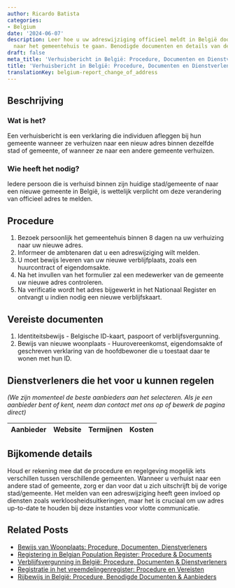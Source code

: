 ```yaml
---
author: Ricardo Batista
categories:
- Belgium
date: '2024-06-07'
description: Leer hoe u uw adreswijziging officieel meldt in België door persoonlijk
  naar het gemeentehuis te gaan. Benodigde documenten en details van de dienstverleners.
draft: false
meta_title: 'Verhuisbericht in België: Procedure, Documenten en Dienstverleners'
title: 'Verhuisbericht in België: Procedure, Documenten en Dienstverleners'
translationKey: belgium-report_change_of_address
---
```



## Beschrijving
### Wat is het?
Een verhuisbericht is een verklaring die individuen afleggen bij hun gemeente wanneer ze verhuizen naar een nieuw adres binnen dezelfde stad of gemeente, of wanneer ze naar een andere gemeente verhuizen.

### Wie heeft het nodig?
Iedere persoon die is verhuisd binnen zijn huidige stad/gemeente of naar een nieuwe gemeente in België, is wettelijk verplicht om deze verandering van officieel adres te melden.

## Procedure
1. Bezoek persoonlijk het gemeentehuis binnen 8 dagen na uw verhuizing naar uw nieuwe adres.
2. Informeer de ambtenaren dat u een adreswijziging wilt melden.
3. U moet bewijs leveren van uw nieuwe verblijfplaats, zoals een huurcontract of eigendomsakte.
4. Na het invullen van het formulier zal een medewerker van de gemeente uw nieuwe adres controleren.
5. Na verificatie wordt het adres bijgewerkt in het Nationaal Register en ontvangt u indien nodig een nieuwe verblijfskaart.

## Vereiste documenten
1. Identiteitsbewijs - Belgische ID-kaart, paspoort of verblijfsvergunning.
2. Bewijs van nieuwe woonplaats - Huurovereenkomst, eigendomsakte of geschreven verklaring van de hoofdbewoner die u toestaat daar te wonen met hun ID.

## Dienstverleners die het voor u kunnen regelen

_(We zijn momenteel de beste aanbieders aan het selecteren. Als je een aanbieder bent of kent, neem dan contact met ons op of bewerk de pagina direct)_

| Aanbieder       |     Website     |     Termijnen    |       Kosten     |
| :-------------: | :-------------: |  :-------------: | :-------------: |

## Bijkomende details
Houd er rekening mee dat de procedure en regelgeving mogelijk iets verschillen tussen verschillende gemeenten. Wanneer u verhuist naar een andere stad of gemeente, zorg er dan voor dat u zich uitschrijft bij de vorige stad/gemeente. Het melden van een adreswijziging heeft geen invloed op diensten zoals werkloosheidsuitkeringen, maar het is cruciaal om uw adres up-to-date te houden bij deze instanties voor vlotte communicatie.
## Related Posts

- [Bewijs van Woonplaats: Procedure, Documenten, Dienstverleners](https://tramitit.com/nl/guides/belgium/verzoek_om_een_bewijs_van_woonst/)
- [Registering in Belgian Population Register: Procedure & Documents](https://tramitit.com/nl/guides/belgium/inschrijving_in_de_bevolkingsregisters/)
- [Verblijfsvergunning in België: Procedure, Documenten & Dienstverleners](https://tramitit.com/nl/guides/belgium/verzoek_om_verblijfstitel/)
- [Registratie in het vreemdelingenregister: Procedure en Vereisten](https://tramitit.com/nl/guides/belgium/inschrijving_in_de_vreemdelingenregisters/)
- [Rijbewijs in België: Procedure, Benodigde Documenten & Aanbieders](https://tramitit.com/nl/guides/belgium/verzoek_om_een_rijbewijs/)